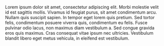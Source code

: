 Lorem ipsum dolor sit amet, consectetur adipiscing elit. Morbi molestie velit id est sagittis mollis. Vivamus id feugiat purus, sit amet condimentum arcu. Nullam quis suscipit sapien. In tempor eget lorem quis pretium. Sed tortor felis, condimentum posuere viverra quis, condimentum eu felis. Fusce pulvinar odio lacus, non maximus diam vestibulum a. Sed congue gravida eros quis maximus. Cras consequat vitae ipsum nec ultricies. Vestibulum blandit libero eget metus vehicula, in eleifend est vestibulum.
